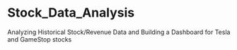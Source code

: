 # Stock_Data_Analysis
Analyzing Historical Stock/Revenue Data and Building a Dashboard for Tesla and GameStop stocks
